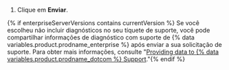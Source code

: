 1. Clique em **Enviar**.

{% if enterpriseServerVersions contains currentVersion %}
Se você escolheu não incluir diagnósticos no seu tíquete de suporte, você pode compartilhar informações de diagnóstico com
suporte de {% data variables.product.prodname_enterprise %} após enviar a sua solicitação de suporte. Para obter mais informações, consulte "[Providing data to {% data variables.product.prodname_dotcom %} Support](/enterprise/admin/guides/enterprise-support/providing-data-to-github-support)."{% endif %}
